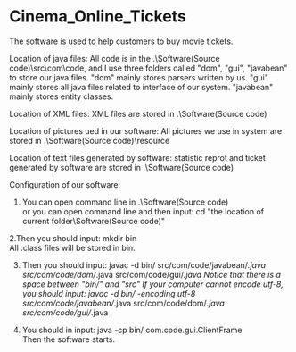 # Cinema_Online_Tickets
The software is used to help customers to buy movie tickets. 

Location of java files:
All code is in the .\Software(Source code)\src\com\code, and I use three folders called "dom", "gui", "javabean" to store our java files.
"dom" mainly stores parsers written by us. 
"gui" mainly stores all java files related to interface of our system. 
"javabean" mainly stores entity classes.

Location of XML files:
XML files are stored in .\Software(Source code)

Location of pictures ued in our software:
All pictures we use in system are stored in .\Software(Source code)\resource 

Location of text files generated by software:
statistic reprot and ticket generated by software are stored in .\Software(Source code)

Configuration of our software:
1. You can open command line in .\Software(Source code)        
or you can open command line and then input:  cd "the location of current folder\Software(Source code)"

2.Then you should input: mkdir bin                    
All .class files will be stored in bin.

3. Then you should input: javac -d bin/ src/com/code/javabean/*.java src/com/code/dom/*.java src/com/code/gui/*.java
Notice that there is a space between "bin/" and "src"
If your computer cannot encode utf-8, you should input: javac -d bin/ -encoding utf-8 src/com/code/javabean/*.java src/com/code/dom/*.java src/com/code/gui/*.java

4. You should in input: java -cp bin/ com.code.gui.ClientFrame           
Then the software starts.



